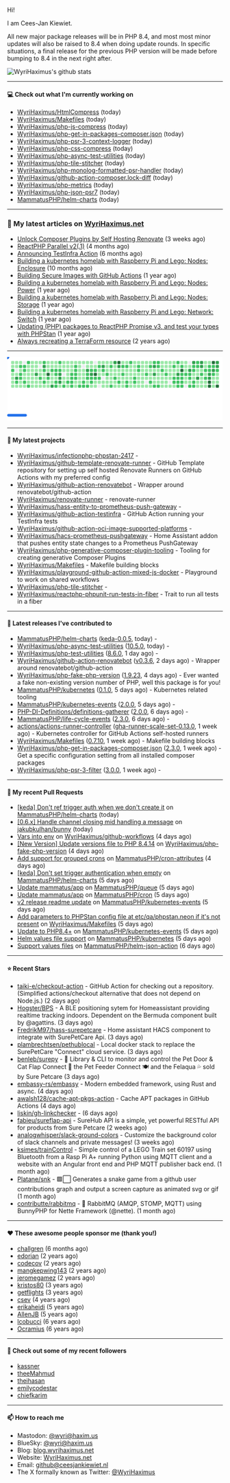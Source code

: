 Hi!

I am Cees-Jan Kiewiet.

All new major package releases will be in PHP 8.4, and most most minor updates will also be raised to 8.4 when doing update rounds. In specific situations, a final release for the previous PHP version will be made before bumping to 8.4 in the next right after.

![WyriHaximus's github stats](https://github-readme-stats.vercel.app/api?username=WyriHaximus&show_icons=true)

---

#### 💻 Check out what I'm currently working on

- [WyriHaximus/HtmlCompress](https://github.com/WyriHaximus/HtmlCompress) (today)
- [WyriHaximus/Makefiles](https://github.com/WyriHaximus/Makefiles) (today)
- [WyriHaximus/php-js-compress](https://github.com/WyriHaximus/php-js-compress) (today)
- [WyriHaximus/php-get-in-packages-composer.json](https://github.com/WyriHaximus/php-get-in-packages-composer.json) (today)
- [WyriHaximus/php-psr-3-context-logger](https://github.com/WyriHaximus/php-psr-3-context-logger) (today)
- [WyriHaximus/php-css-compress](https://github.com/WyriHaximus/php-css-compress) (today)
- [WyriHaximus/php-async-test-utilities](https://github.com/WyriHaximus/php-async-test-utilities) (today)
- [WyriHaximus/php-tile-stitcher](https://github.com/WyriHaximus/php-tile-stitcher) (today)
- [WyriHaximus/php-monolog-formatted-psr-handler](https://github.com/WyriHaximus/php-monolog-formatted-psr-handler) (today)
- [WyriHaximus/github-action-composer.lock-diff](https://github.com/WyriHaximus/github-action-composer.lock-diff) (today)
- [WyriHaximus/php-metrics](https://github.com/WyriHaximus/php-metrics) (today)
- [WyriHaximus/php-json-psr7](https://github.com/WyriHaximus/php-json-psr7) (today)
- [MammatusPHP/helm-charts](https://github.com/MammatusPHP/helm-charts) (today)

---

### 📜 My latest articles on [WyriHaximus.net](https://blog.wyrihaximus.net/)

- [Unlock Composer Plugins by Self Hosting Renovate](https://blog.wyrihaximus.net/2025/10/unlock-composer-plugins-by-self-hosting-renovate/) (3 weeks ago)
- [ReactPHP Parallel v2(.1)](https://blog.wyrihaximus.net/2025/06/reactphp-parallel-v2-/) (4 months ago)
- [Announcing TestInfra Action](https://blog.wyrihaximus.net/2025/03/announcing-testinfra-action/) (6 months ago)
- [Building a kubernetes homelab with Raspberry Pi and Lego: Nodes: Enclosure](https://blog.wyrihaximus.net/2024/12/building-a-kubernetes-homelab-with-raspberry-pies-and-lego-nodes-enclosure/) (10 months ago)
- [Building Secure Images with GitHub Actions](https://blog.wyrihaximus.net/2024/10/building-secure-images-with-github-actions/) (1 year ago)
- [Building a kubernetes homelab with Raspberry Pi and Lego: Nodes: Power](https://blog.wyrihaximus.net/2024/09/building-a-kubernetes-homelab-with-raspberry-pies-and-lego-nodes-power/) (1 year ago)
- [Building a kubernetes homelab with Raspberry Pi and Lego: Nodes: Storage](https://blog.wyrihaximus.net/2024/08/building-a-kubernetes-homelab-with-raspberry-pies-and-lego-nodes-storage/) (1 year ago)
- [Building a kubernetes homelab with Raspberry Pi and Lego: Network: Switch](https://blog.wyrihaximus.net/2024/07/building-a-kubernetes-homelab-with-raspberry-pies-and-lego-network-switch/) (1 year ago)
- [Updating (PHP) packages to ReactPHP Promise v3, and test your types with PHPStan](https://blog.wyrihaximus.net/2024/06/updating-php-packages-to-reactphp-promise-v3--and-test-your-types-with-phpstan/) (1 year ago)
- [Always recreating a TerraForm resource](https://blog.wyrihaximus.net/2024/04/always-recreating-a-terraform-resource/) (2 years ago)

---

<picture>
  <source
    media="(prefers-color-scheme: dark)"
    srcset="images/breakout-dark.svg"
  />
  <source
    media="(prefers-color-scheme: light)"
    srcset="images/breakout-light.svg"
  />
  <img alt="Breakout Game" src="images/breakout-light.svg" />
</picture>

---

#### 🌱 My latest projects

- [WyriHaximus/infectionphp-phpstan-2417](https://github.com/WyriHaximus/infectionphp-phpstan-2417) - 
- [WyriHaximus/github-template-renovate-runner](https://github.com/WyriHaximus/github-template-renovate-runner) - GitHub Template repository for setting up self hosted Renovate Runners on GitHub Actions with my preferred config
- [WyriHaximus/github-action-renovatebot](https://github.com/WyriHaximus/github-action-renovatebot) - Wrapper around renovatebot/github-action
- [WyriHaximus/renovate-runner](https://github.com/WyriHaximus/renovate-runner) - renovate-runner
- [WyriHaximus/hass-entity-to-prometheus-push-gateway](https://github.com/WyriHaximus/hass-entity-to-prometheus-push-gateway) - 
- [WyriHaximus/github-action-testinfra](https://github.com/WyriHaximus/github-action-testinfra) - GitHub Action running your TestInfra tests
- [WyriHaximus/github-action-oci-image-supported-platforms](https://github.com/WyriHaximus/github-action-oci-image-supported-platforms) - 
- [WyriHaximus/hacs-prometheus-pushgateway](https://github.com/WyriHaximus/hacs-prometheus-pushgateway) - Home Assistant addon that pushes entity state changes to a Prometheus PushGateway
- [WyriHaximus/php-generative-composer-plugin-tooling](https://github.com/WyriHaximus/php-generative-composer-plugin-tooling) - Tooling for creating generative Composer Plugins
- [WyriHaximus/Makefiles](https://github.com/WyriHaximus/Makefiles) - Makefile building blocks
- [WyriHaximus/playground-github-action-mixed-js-docker](https://github.com/WyriHaximus/playground-github-action-mixed-js-docker) - Playground to work on shared workflows
- [WyriHaximus/php-tile-stitcher](https://github.com/WyriHaximus/php-tile-stitcher) - 
- [WyriHaximus/reactphp-phpunit-run-tests-in-fiber](https://github.com/WyriHaximus/reactphp-phpunit-run-tests-in-fiber) - Trait to run all tests in a fiber

---

#### 🔭 Latest releases I've contributed to

- [MammatusPHP/helm-charts](https://github.com/MammatusPHP/helm-charts) ([keda-0.0.5](https://github.com/MammatusPHP/helm-charts/releases/tag/keda-0.0.5), today) - 
- [WyriHaximus/php-async-test-utilities](https://github.com/WyriHaximus/php-async-test-utilities) ([10.5.0](https://github.com/WyriHaximus/php-async-test-utilities/releases/tag/10.5.0), today) - 
- [WyriHaximus/php-test-utilities](https://github.com/WyriHaximus/php-test-utilities) ([8.6.0](https://github.com/WyriHaximus/php-test-utilities/releases/tag/8.6.0), 1 day ago) - 
- [WyriHaximus/github-action-renovatebot](https://github.com/WyriHaximus/github-action-renovatebot) ([v0.3.6](https://github.com/WyriHaximus/github-action-renovatebot/releases/tag/v0.3.6), 2 days ago) - Wrapper around renovatebot/github-action
- [WyriHaximus/php-fake-php-version](https://github.com/WyriHaximus/php-fake-php-version) ([1.9.23](https://github.com/WyriHaximus/php-fake-php-version/releases/tag/1.9.23), 4 days ago) - Ever wanted a fake non-existing version number of PHP, well this package is for you!
- [MammatusPHP/kubernetes](https://github.com/MammatusPHP/kubernetes) ([0.1.0](https://github.com/MammatusPHP/kubernetes/releases/tag/0.1.0), 5 days ago) - Kubernetes related tooling
- [MammatusPHP/kubernetes-events](https://github.com/MammatusPHP/kubernetes-events) ([2.0.0](https://github.com/MammatusPHP/kubernetes-events/releases/tag/2.0.0), 5 days ago) - 
- [PHP-DI-Definitions/definitions-gatherer](https://github.com/PHP-DI-Definitions/definitions-gatherer) ([2.0.0](https://github.com/PHP-DI-Definitions/definitions-gatherer/releases/tag/2.0.0), 6 days ago) - 
- [MammatusPHP/life-cycle-events](https://github.com/MammatusPHP/life-cycle-events) ([2.3.0](https://github.com/MammatusPHP/life-cycle-events/releases/tag/2.3.0), 6 days ago) - 
- [actions/actions-runner-controller](https://github.com/actions/actions-runner-controller) ([gha-runner-scale-set-0.13.0](https://github.com/actions/actions-runner-controller/releases/tag/gha-runner-scale-set-0.13.0), 1 week ago) - Kubernetes controller for GitHub Actions self-hosted runners
- [WyriHaximus/Makefiles](https://github.com/WyriHaximus/Makefiles) ([0.7.10](https://github.com/WyriHaximus/Makefiles/releases/tag/0.7.10), 1 week ago) - Makefile building blocks
- [WyriHaximus/php-get-in-packages-composer.json](https://github.com/WyriHaximus/php-get-in-packages-composer.json) ([2.3.0](https://github.com/WyriHaximus/php-get-in-packages-composer.json/releases/tag/2.3.0), 1 week ago) - Get a specific configuration setting from all installed composer packages
- [WyriHaximus/php-psr-3-filter](https://github.com/WyriHaximus/php-psr-3-filter) ([3.0.0](https://github.com/WyriHaximus/php-psr-3-filter/releases/tag/3.0.0), 1 week ago) - 

---

#### 🔨 My recent Pull Requests

- [[keda] Don&#39;t ref trigger auth when we don&#39;t create it](https://github.com/MammatusPHP/helm-charts/pull/25) on [MammatusPHP/helm-charts](https://github.com/MammatusPHP/helm-charts) (today)
- [[0.6.x] Handle channel closing mid handling a message](https://github.com/jakubkulhan/bunny/pull/196) on [jakubkulhan/bunny](https://github.com/jakubkulhan/bunny) (today)
- [Vars into env](https://github.com/WyriHaximus/github-workflows/pull/130) on [WyriHaximus/github-workflows](https://github.com/WyriHaximus/github-workflows) (4 days ago)
- [[New Version] Update versions file to PHP 8.4.14](https://github.com/WyriHaximus/php-fake-php-version/pull/160) on [WyriHaximus/php-fake-php-version](https://github.com/WyriHaximus/php-fake-php-version) (4 days ago)
- [Add support for grouped crons](https://github.com/MammatusPHP/cron-attributes/pull/23) on [MammatusPHP/cron-attributes](https://github.com/MammatusPHP/cron-attributes) (4 days ago)
- [[keda] Don&#39;t set trigger authentication when empty](https://github.com/MammatusPHP/helm-charts/pull/24) on [MammatusPHP/helm-charts](https://github.com/MammatusPHP/helm-charts) (5 days ago)
- [Update mammatus/app](https://github.com/MammatusPHP/queue/pull/29) on [MammatusPHP/queue](https://github.com/MammatusPHP/queue) (5 days ago)
- [Update mammatus/app](https://github.com/MammatusPHP/cron/pull/104) on [MammatusPHP/cron](https://github.com/MammatusPHP/cron) (5 days ago)
- [v2 release readme update](https://github.com/MammatusPHP/kubernetes-events/pull/24) on [MammatusPHP/kubernetes-events](https://github.com/MammatusPHP/kubernetes-events) (5 days ago)
- [Add parameters to PHPStan config file at etc/qa/phpstan.neon if it&#39;s not present](https://github.com/WyriHaximus/Makefiles/pull/111) on [WyriHaximus/Makefiles](https://github.com/WyriHaximus/Makefiles) (5 days ago)
- [Update to PHP8.4&#43;](https://github.com/MammatusPHP/kubernetes-events/pull/23) on [MammatusPHP/kubernetes-events](https://github.com/MammatusPHP/kubernetes-events) (5 days ago)
- [Helm values file support](https://github.com/MammatusPHP/kubernetes/pull/17) on [MammatusPHP/kubernetes](https://github.com/MammatusPHP/kubernetes) (5 days ago)
- [Support values files](https://github.com/MammatusPHP/helm-json-action/pull/8) on [MammatusPHP/helm-json-action](https://github.com/MammatusPHP/helm-json-action) (6 days ago)

---

#### ⭐ Recent Stars

- [taiki-e/checkout-action](https://github.com/taiki-e/checkout-action) - GitHub Action for checking out a repository. (Simplified actions/checkout alternative that does not depend on Node.js.) (2 days ago)
- [Hogster/BPS](https://github.com/Hogster/BPS) - A BLE positioning sytem for Homeassistant providing realtime tracking indoors. Dependent on the Bermuda component built by @agattins.  (3 days ago)
- [FredrikM97/hass-surepetcare](https://github.com/FredrikM97/hass-surepetcare) - Home assistant HACS component to integrate with SurePetCare Api.  (3 days ago)
- [plambrechtsen/pethublocal](https://github.com/plambrechtsen/pethublocal) - Local docker stack to replace the SurePetCare &#34;Connect&#34; cloud service. (3 days ago)
- [benleb/surepy](https://github.com/benleb/surepy) - 🐾 Library &amp; CLI to monitor and control the Pet Door &amp; Cat Flap Connect 🚪 the Pet Feeder Connect 🍽 and the Felaqua 💦 sold by Sure Petcare (3 days ago)
- [embassy-rs/embassy](https://github.com/embassy-rs/embassy) - Modern embedded framework, using Rust and async. (4 days ago)
- [awalsh128/cache-apt-pkgs-action](https://github.com/awalsh128/cache-apt-pkgs-action) - Cache APT packages in GitHub Actions (4 days ago)
- [liskin/gh-linkchecker](https://github.com/liskin/gh-linkchecker) -  (6 days ago)
- [fabieu/sureflap-api](https://github.com/fabieu/sureflap-api) - SureHub API is a simple, yet powerful RESTful API for products from Sure Petcare (2 weeks ago)
- [analogwhisper/slack-ground-colors](https://github.com/analogwhisper/slack-ground-colors) - Customize the background color of slack channels and private messages!  (3 weeks ago)
- [ksimes/trainControl](https://github.com/ksimes/trainControl) - Simple control of a LEGO Train set 60197 using Bluetooth from a Rasp Pi A&#43; running Python using MQTT client and a website with an Angular front end and PHP MQTT publisher back end. (1 month ago)
- [Platane/snk](https://github.com/Platane/snk) - 🟩⬜ Generates a snake game from a github user contributions graph and output a screen capture as animated svg or gif (1 month ago)
- [contributte/rabbitmq](https://github.com/contributte/rabbitmq) - 🐰 RabbitMQ (AMQP, STOMP, MQTT) using BunnyPHP for Nette Framework (@nette). (1 month ago)

---

#### ❤️ These awesome people sponsor me (thank you!)

- [challgren](https://github.com/challgren) (6 months ago)
- [edorian](https://github.com/edorian) (2 years ago)
- [codecov](https://github.com/codecov) (2 years ago)
- [mangkepwing143](https://github.com/mangkepwing143) (2 years ago)
- [jeromegamez](https://github.com/jeromegamez) (2 years ago)
- [kristos80](https://github.com/kristos80) (3 years ago)
- [getflights](https://github.com/getflights) (3 years ago)
- [csev](https://github.com/csev) (4 years ago)
- [erikaheidi](https://github.com/erikaheidi) (5 years ago)
- [AllenJB](https://github.com/AllenJB) (5 years ago)
- [lcobucci](https://github.com/lcobucci) (6 years ago)
- [Ocramius](https://github.com/Ocramius) (6 years ago)

---

#### 👯 Check out some of my recent followers

- [kassner](https://github.com/kassner)
- [theeMahmud](https://github.com/theeMahmud)
- [theihasan](https://github.com/theihasan)
- [emilycodestar](https://github.com/emilycodestar)
- [chiefkarim](https://github.com/chiefkarim)

---

#### 📫 How to reach me

- Mastodon: [@wyri@haxim.us](https://toot-toot.wyrihaxim.us/@wyri)
- BlueSky: [@wyri@haxim.us](https://bsky.app/profile/wyrihaxim.us)
- Blog: [blog.wyrihaximus.net](https://blog.wyrihaximus.net/)
- Website: [WyriHaximus.net](https://wyrihaximus.net/)
- Email: [github@ceesjankiewiet.nl](mailto:github@ceesjankiewiet.nl)
- The X formally known as Twitter: [@WyriHaximus](https://twitter.com/WyriHaximus)
